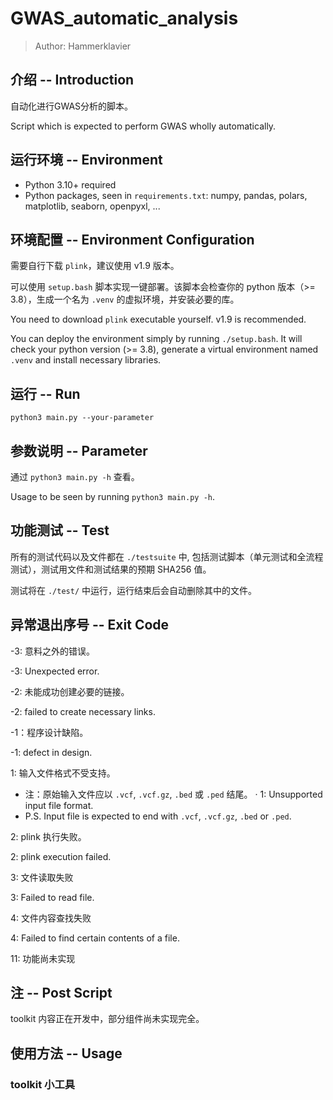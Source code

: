 # GWAS_automatic_analysis

> Author: Hammerklavier

## 介绍 -- Introduction

自动化进行GWAS分析的脚本。

Script which is expected to perform GWAS wholly automatically.

## 运行环境 -- Environment

- Python 3.10+ required
- Python packages, seen in `requirements.txt`: numpy, pandas, polars, matplotlib, seaborn, openpyxl, ...

## 环境配置 -- Environment Configuration

需要自行下载 `plink`，建议使用 v1.9 版本。

可以使用 `setup.bash` 脚本实现一键部署。该脚本会检查你的 python 版本（>= 3.8），生成一个名为 `.venv` 的虚拟环境，并安装必要的库。

You need to download `plink` executable yourself. v1.9 is recommended.

You can deploy the environment simply by running `./setup.bash`. It will check your python version (>= 3.8), generate a virtual environment named `.venv` and install necessary libraries.

## 运行 -- Run

`python3 main.py --your-parameter`

## 参数说明 -- Parameter

通过 `python3 main.py -h` 查看。

Usage to be seen by running `python3 main.py -h`.

## 功能测试 -- Test

所有的测试代码以及文件都在 `./testsuite` 中, 包括测试脚本（单元测试和全流程测试），测试用文件和测试结果的预期 SHA256 值。

测试将在 `./test/` 中运行，运行结束后会自动删除其中的文件。

## 异常退出序号 -- Exit Code

-3: 意料之外的错误。

-3: Unexpected error.

-2: 未能成功创建必要的链接。

-2: failed to create necessary links.

-1：程序设计缺陷。

-1: defect in design.

1: 输入文件格式不受支持。

- 注：原始输入文件应以 `.vcf`, `.vcf.gz`, `.bed` 或 `.ped` 结尾。
  ·
  1: Unsupported input file format.
- P.S. Input file is expected to end with `.vcf`, `.vcf.gz`, `.bed` or `.ped`.

2: plink 执行失败。

2: plink execution failed.

3: 文件读取失败

3: Failed to read file.

4: 文件内容查找失败

4: Failed to find certain contents of a file.

11: 功能尚未实现

## 注 -- Post Script

toolkit 内容正在开发中，部分组件尚未实现完全。

## 使用方法 -- Usage

### toolkit 小工具
